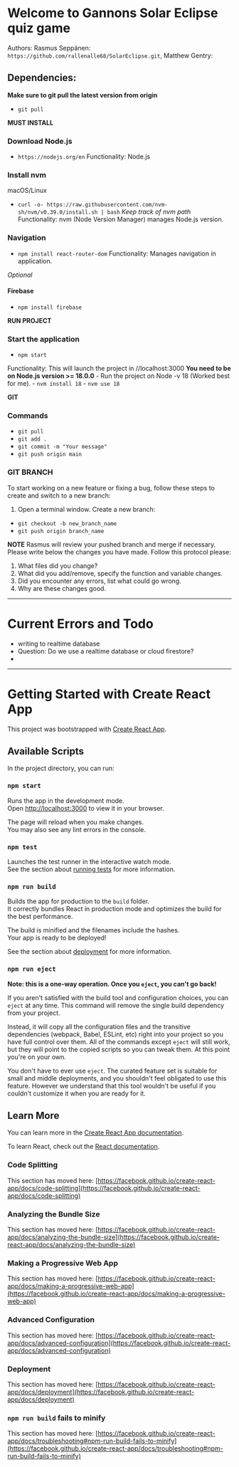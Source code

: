 # Welcome to Gannons Solar Eclipse quiz game
Authors:
Rasmus Seppänen: `https://github.com/rallenalle68/SolarEclipse.git`,
Matthew Gentry:

## Dependencies:
**Make sure to git pull the latest version from origin**
- `git pull`

**MUST INSTALL**
### Download Node.js
- `https://nodejs.org/en`
Functionality: Node.js

### Install nvm
macOS/Linux
- `curl -o- https://raw.githubusercontent.com/nvm-sh/nvm/v0.39.0/install.sh | bash`
*Keep track of nvm path*
Functionality: nvm (Node Version Manager) manages Node.js version.

### Navigation
- `npm install react-router-dom`
Functionality: Manages navigation in application.

*Optional*
#### Firebase
- `npm install firebase`


**RUN PROJECT**
### Start the application
- `npm start`

Functionality: This will launch the project in //localhost:3000
**You need to be on Node.js version >= 18.0.0**
    - Run the project on Node -v 18 (Worked best for me).
    - `nvm install 18`
    - `nvm use 18`
    
**GIT**
### Commands
- `git pull`
- `git add .` 
- `git commit -m "Your message"`
- `git push origin main`

### GIT BRANCH
To start working on a new feature or fixing a bug, follow these steps to create and switch to a new branch:
1. Open a terminal window.
Create a new branch:
- `git checkout -b new_branch_name`
- `git push origin branch_name`

**NOTE**
Rasmus will review your pushed branch and merge if necessary. Please write below the changes you have made.
Follow this protocol please:
1. What files did you change?
2. What did you add/remove, specify the function and variable changes.
3. Did you encounter any errors, list what could go wrong.
4. Why are these changes good.
--------

# Current Errors and Todo
 - writing to realtime database
 - Question: Do we use a realtime database or cloud firestore?
 - 

--------

# Getting Started with Create React App

This project was bootstrapped with [Create React App](https://github.com/facebook/create-react-app).

## Available Scripts

In the project directory, you can run:

### `npm start`

Runs the app in the development mode.\
Open [http://localhost:3000](http://localhost:3000) to view it in your browser.

The page will reload when you make changes.\
You may also see any lint errors in the console.

### `npm test`

Launches the test runner in the interactive watch mode.\
See the section about [running tests](https://facebook.github.io/create-react-app/docs/running-tests) for more information.

### `npm run build`

Builds the app for production to the `build` folder.\
It correctly bundles React in production mode and optimizes the build for the best performance.

The build is minified and the filenames include the hashes.\
Your app is ready to be deployed!

See the section about [deployment](https://facebook.github.io/create-react-app/docs/deployment) for more information.

### `npm run eject`

**Note: this is a one-way operation. Once you `eject`, you can't go back!**

If you aren't satisfied with the build tool and configuration choices, you can `eject` at any time. This command will remove the single build dependency from your project.

Instead, it will copy all the configuration files and the transitive dependencies (webpack, Babel, ESLint, etc) right into your project so you have full control over them. All of the commands except `eject` will still work, but they will point to the copied scripts so you can tweak them. At this point you're on your own.

You don't have to ever use `eject`. The curated feature set is suitable for small and middle deployments, and you shouldn't feel obligated to use this feature. However we understand that this tool wouldn't be useful if you couldn't customize it when you are ready for it.

## Learn More

You can learn more in the [Create React App documentation](https://facebook.github.io/create-react-app/docs/getting-started).

To learn React, check out the [React documentation](https://reactjs.org/).

### Code Splitting

This section has moved here: [https://facebook.github.io/create-react-app/docs/code-splitting](https://facebook.github.io/create-react-app/docs/code-splitting)

### Analyzing the Bundle Size

This section has moved here: [https://facebook.github.io/create-react-app/docs/analyzing-the-bundle-size](https://facebook.github.io/create-react-app/docs/analyzing-the-bundle-size)

### Making a Progressive Web App

This section has moved here: [https://facebook.github.io/create-react-app/docs/making-a-progressive-web-app](https://facebook.github.io/create-react-app/docs/making-a-progressive-web-app)

### Advanced Configuration

This section has moved here: [https://facebook.github.io/create-react-app/docs/advanced-configuration](https://facebook.github.io/create-react-app/docs/advanced-configuration)

### Deployment

This section has moved here: [https://facebook.github.io/create-react-app/docs/deployment](https://facebook.github.io/create-react-app/docs/deployment)

### `npm run build` fails to minify

This section has moved here: [https://facebook.github.io/create-react-app/docs/troubleshooting#npm-run-build-fails-to-minify](https://facebook.github.io/create-react-app/docs/troubleshooting#npm-run-build-fails-to-minify)
